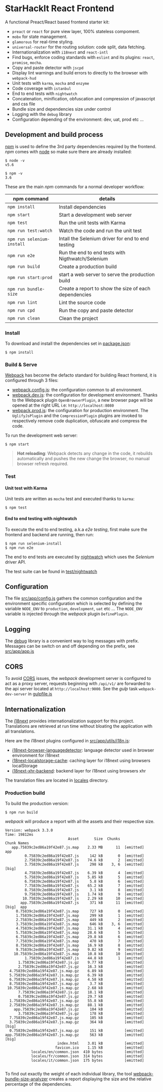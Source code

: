 # StarHackIt React Frontend

A functional Preact/React based frontend starter kit:

* `preact` or `react` for pure view layer, 100% stateless compoment.  
* `mobx` for state management.
* `glamorous` for real-time styling.
* `universal-router` for the routing solution: code split, data fetching. 
* Internationalization with `i18next` and `react-intl`
* Find bugs, enforce coding standards with `eslint` and its plugins: `react`, `promise`, `mocha`.
* Copy and paste detector with `jscpd`
* Display lint warnings and build errors to directly to the browser with `webpack-hud`
* Unit tests with `karma`, `mocha` and `enzyme`
* Code coverage with `istanbul`
* End to end tests with `nightwatch`
* Concatenation, minification, obfuscation and compression of javascript and css file
* Bundle size and dependencies size under control
* Logging with the `debug` library
* Configuration depending of the environment: dev, uat, prod etc ...

## Development and build process

[npm](https://www.npmjs.com/) is used to define the 3rd party dependencies required by the frontend. *npm* comes with [node](https://nodejs.org) so make sure there are already installed:

    $ node -v
    v5.6

    $ npm -v
    3.6

These are the main *npm* commands for a normal developer workflow:

| npm command    | details  |
|----------------|----------|
| `npm install`  | Install dependencies  |
| `npm start`    | Start a development web server  |
| `npm test`     |  Run the unit tests with Karma |
| `npm run test:watch` |  Watch the code and run the unit test |
| `npm run selenium-install`  |  Intall the Selenium driver for end to end testing |
| `npm run e2e`  |  Run the end to end tests with Nigthwatch/Selenium |
| `npm run build`| Create a production build  |
| `npm run start:prod`| start a web server to serve the production build  |
| `npm run bundle-size`| Create a report to show the size of each dependencies |
| `npm run lint`| Lint the source code |
| `npm run cpd`| Run the copy and paste detector |
| `npm run clean`| Clean the project |

### Install

To download and install the dependencies set in [package.json](package.json):

    $ npm install

### Build & Serve

[Webpack](https://webpack.github.io/) has become the defacto standard for building React frontend, it is configured through 3 files:

* [webpack.config.js](webpack.config.js): the configuration common to all environment.
* [webpack.dev.js](webpack.dev.js): the configuration for development environment. Thanks to the Webpack plugin `OpenBrowserPlugin`, a new browser page will be opened at the right URL i.e: `http://localhost:8080`
* [webpack.prod.js](webpack.prod.js): the configuration for production environment. The `UglifyJsPlugin` and the `CompressionPlugin` plugins are invoked to respectively remove code duplication, obfuscate and compress the code.

To run the development web server:

    $ npm start

> **Hot reloading**: Webpack detects any change in the code, it rebuilds automatically and pushes the new change the browser, no manual browser refresh required.

### Test

#### Unit test with Karma

Unit tests are written as `mocha` test and executed thanks to `karma`:

    $ npm test

#### End to end testing with nightwatch

To execute the end to end testing, a.k.a _e2e testing_, first make sure the frontend and backend are running, then run:

    $ npm run selenium-install
    $ npm run e2e

The end to end tests are executed by [nightwatch](http://nightwatchjs.org/) which uses the *Selenium* driver API.

The test suite can be found in [test/nightwatch](test/nightwatch)

## Configuration

The file [src/app/config.js](src/app/config.js) gathers the common configuration and the environment specific configuration which is selected by defining the variable `NODE_ENV` to `production`, `development`, `uat` etc ...
The `NODE_ENV` variable is injected through the *webpack* plugin `DefinePlugin`.

## Logging

The [debug](https://github.com/visionmedia/debug) library is a convenient way to log messages with prefix.
Messages can be switch on and off depending on the prefix, see [src/app/app.js](src/app/app.js)

## CORS

To avoid [CORS](https://en.wikipedia.org/wiki/Cross-origin_resource_sharing) issues, the *webpack* development server is configured to act as a proxy server, requests beginning with `/api/v1/` are forwarded to the api server located at `http://localhost:9000`. See the *gulp* task `webpack-dev-server` in [gulpfile.js](gulpfile.js)

## Internationalization

The [i18next](http://i18next.com/) provides internationalization support for this project. Translations are retrieved at run time without bloating the application with all translations.

Here are the i18next plugins configured in [src/app/utils/i18n.js](src/app/utils/i18n.js):

* [i18next-browser-languagedetector](https://github.com/i18next/i18next-browser-languageDetector): language detector used in browser environment for i18next
* [i18next-localstorage-cache](https://github.com/i18next/i18next-localStorage-cache): caching layer for i18next using browsers localStorage
* [i18next-xhr-backend](https://github.com/i18next/i18next-xhr-backend): backend layer for i18next using browsers xhr

The translation files are located in [locales](locales) directory.

### Production build

To build the production version:

    $ npm run build

*webpack* will produce a report with all the assets and their respective size.

```
Version: webpack 3.3.0
Time: 19812ms
                             Asset       Size  Chunks                    Chunk Names
   app.75839c2ed86a19f42e87.js.map    2.33 MB      11  [emitted]         app
         0.75839c2ed86a19f42e87.js     142 kB       0  [emitted]         
         2.75839c2ed86a19f42e87.js    74.6 kB       2  [emitted]         
         3.75839c2ed86a19f42e87.js     298 kB    3, 6  [emitted]  [big]  
         4.75839c2ed86a19f42e87.js    6.39 kB       4  [emitted]         
         5.75839c2ed86a19f42e87.js    5.85 kB       5  [emitted]         
         6.75839c2ed86a19f42e87.js     5.8 kB       6  [emitted]         
         7.75839c2ed86a19f42e87.js    65.2 kB       7  [emitted]         
         8.75839c2ed86a19f42e87.js     3.1 kB       8  [emitted]         
         9.75839c2ed86a19f42e87.js    1.74 kB       9  [emitted]         
        10.75839c2ed86a19f42e87.js    2.29 kB      10  [emitted]         
       app.75839c2ed86a19f42e87.js     371 kB      11  [emitted]  [big]  app
     0.75839c2ed86a19f42e87.js.map     727 kB       0  [emitted]         
     1.75839c2ed86a19f42e87.js.map     299 kB       1  [emitted]         
     2.75839c2ed86a19f42e87.js.map     449 kB       2  [emitted]         
     3.75839c2ed86a19f42e87.js.map     646 kB    3, 6  [emitted]         
     4.75839c2ed86a19f42e87.js.map    31.1 kB       4  [emitted]         
     5.75839c2ed86a19f42e87.js.map    28.6 kB       5  [emitted]         
     6.75839c2ed86a19f42e87.js.map    29.8 kB       6  [emitted]         
     7.75839c2ed86a19f42e87.js.map     470 kB       7  [emitted]         
     8.75839c2ed86a19f42e87.js.map    16.9 kB       8  [emitted]         
     9.75839c2ed86a19f42e87.js.map    9.82 kB       9  [emitted]         
    10.75839c2ed86a19f42e87.js.map    10.8 kB      10  [emitted]         
         1.75839c2ed86a19f42e87.js    44.8 kB       1  [emitted]         
      1.75839c2ed86a19f42e87.js.gz    9.77 kB          [emitted]         
      2.75839c2ed86a19f42e87.js.gz    16.3 kB          [emitted]         
  4.75839c2ed86a19f42e87.js.map.gz    6.89 kB          [emitted]         
  5.75839c2ed86a19f42e87.js.map.gz    6.39 kB          [emitted]         
  6.75839c2ed86a19f42e87.js.map.gz    4.58 kB          [emitted]         
  8.75839c2ed86a19f42e87.js.map.gz     3.7 kB          [emitted]         
 10.75839c2ed86a19f42e87.js.map.gz    2.68 kB          [emitted]         
      7.75839c2ed86a19f42e87.js.gz    18.1 kB          [emitted]         
      0.75839c2ed86a19f42e87.js.gz    29.7 kB          [emitted]         
  1.75839c2ed86a19f42e87.js.map.gz    55.8 kB          [emitted]         
  2.75839c2ed86a19f42e87.js.map.gz    88.1 kB          [emitted]         
    app.75839c2ed86a19f42e87.js.gz     104 kB          [emitted]         
      3.75839c2ed86a19f42e87.js.gz     178 kB          [emitted]         
  7.75839c2ed86a19f42e87.js.map.gz     105 kB          [emitted]         
  3.75839c2ed86a19f42e87.js.map.gz     364 kB          [emitted]  [big]  
  0.75839c2ed86a19f42e87.js.map.gz     151 kB          [emitted]         
app.75839c2ed86a19f42e87.js.map.gz     563 kB          [emitted]  [big]  
                        index.html    3.01 kB          [emitted]         
                       favicon.ico    1.15 kB          [emitted]         
            locales/en/common.json  410 bytes          [emitted]         
            locales/fr/common.json  314 bytes          [emitted]         
            locales/it/common.json  175 bytes          [emitted]         


```

To find out exactly the weight of each individual library, the tool [webpack-bundle-size-analyzer](https://github.com/robertknight/webpack-bundle-size-analyzer) creates a report displaying the size and the relative percentage of the dependencies.

